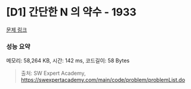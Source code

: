 # [D1] 간단한 N 의 약수 - 1933 

[문제 링크](https://swexpertacademy.com/main/code/problem/problemDetail.do?contestProbId=AV5PhcWaAKIDFAUq) 

### 성능 요약

메모리: 58,264 KB, 시간: 142 ms, 코드길이: 58 Bytes



> 출처: SW Expert Academy, https://swexpertacademy.com/main/code/problem/problemList.do